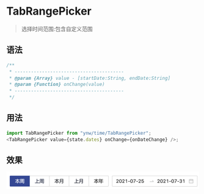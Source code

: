 # TabRangePicker

> 选择时间范围:包含自定义范围

## 语法

```js
/**
 * ----------------------------------------
 * @param {Array} value - [startDate:String, endDate:String]
 * @param {Function} onChange(value)
 * ----------------------------------------
 */
```

## 用法

```js
import TabRangePicker from "ynw/time/TabRangePicker";
<TabRangePicker value={state.dates} onChange={onDateChange} />;
```

## 效果

![](../_images/WX20210731-173558.png)
